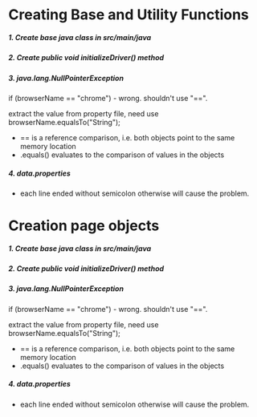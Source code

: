 # Creating Base and Utility Functions

##### 1. Create base java class in src/main/java

##### 2. Create public void initializeDriver() method

##### 3. java.lang.NullPointerException
if (browserName == "chrome") - wrong. shouldn't use "==".

extract the value from property file, need use browserName.equalsTo("String");

* == is a reference comparison, i.e. both objects point to the same memory location
* .equals() evaluates to the comparison of values in the objects

##### 4. data.properties
* each line ended without semicolon otherwise will cause the problem.

# Creation page objects

##### 1. Create base java class in src/main/java

##### 2. Create public void initializeDriver() method

##### 3. java.lang.NullPointerException
if (browserName == "chrome") - wrong. shouldn't use "==".

extract the value from property file, need use browserName.equalsTo("String");

* == is a reference comparison, i.e. both objects point to the same memory location
* .equals() evaluates to the comparison of values in the objects

##### 4. data.properties
* each line ended without semicolon otherwise will cause the problem.

	

